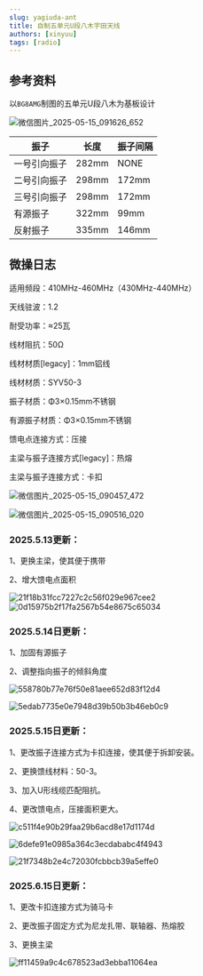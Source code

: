 ```yaml
---
slug: yagiuda-ant
title: 自制五单元U段八木宇田天线
authors: [xinyuu]
tags: [radio]
---
```


## 参考资料

以`BG8AMG`制图的五单元U段八木为基板设计

![微信图片_2025-05-15_091626_652](微信图片_2025-05-15_091626_652.jpg)

| 振子         | 长度  | 振子间隔 |
| ------------ | ----- | -------- |
| 一号引向振子 | 282mm | NONE     |
| 二号引向振子 | 298mm | 172mm    |
| 三号引向振子 | 298mm | 172mm    |
| 有源振子     | 322mm | 99mm     |
| 反射振子     | 335mm | 146mm    |



## 微操日志

适用频段：410MHz-460MHz（430MHz-440MHz）

天线驻波：1.2

耐受功率：≈25瓦

线材阻抗：50Ω

线材材质[legacy]：1mm铝线

线材材质：SYV50-3

振子材质：Φ3×0.15mm不锈钢

有源振子材质：Φ3×0.15mm不锈钢

馈电点连接方式：压接

主梁与振子连接方式[legacy]：热熔

主梁与振子连接方式：卡扣

<!-- truncate -->

![微信图片_2025-05-15_090457_472](微信图片_2025-05-15_090457_472.jpg)

![微信图片_2025-05-15_090516_020](微信图片_2025-05-15_090516_020.jpg)

### 2025.5.13更新：

1、更换主梁，使其便于携带

2、增大馈电点面积

![21f18b31fcc7227c2c56f029e967cee2](21f18b31fcc7227c2c56f029e967cee2.jpg)![0d15975b2f17fa2567b54e8675c65034](0d15975b2f17fa2567b54e8675c65034.jpg)

### 2025.5.14日更新：

1、加固有源振子

2、调整指向振子的倾斜角度

![558780b77e76f50e81aee652d83f12d4](558780b77e76f50e81aee652d83f12d4.jpg)

![5edab7735e0e7948d39b50b3b46eb0c9](5edab7735e0e7948d39b50b3b46eb0c9.jpg)

### 2025.5.15日更新：

1、更改振子连接方式为卡扣连接，使其便于拆卸安装。

2、更换馈线材料：50-3。

3、加入U形线缆匹配阻抗。

4、更改馈电点，压接面积更大。

![c511f4e90b29faa29b6acd8e17d1174d](c511f4e90b29faa29b6acd8e17d1174d.jpg)

![6defe91e0985a364c3ecdababc4f4943](6defe91e0985a364c3ecdababc4f4943.jpg)

![21f7348b2e4c72030fcbbcb39a5effe0](21f7348b2e4c72030fcbbcb39a5effe0.jpg)

### 2025.6.15日更新：

1、更改卡扣连接方式为骑马卡

2、更改振子固定方式为尼龙扎带、联轴器、热熔胶

3、更换主梁

![ff11459a9c4c678523ad3ebba11064ea](ff11459a9c4c678523ad3ebba11064ea.jpg)